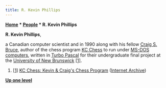 ```yaml
---
title: R. Kevin Phillips
---
```

**[Home](Home "Home") \* [People](People "People") \* R. Kevin Phillips**


**R. Kevin Phillips**,  

a Canadian computer scientist and in 1990 along with his fellow [Craig S. Bruce](Craig_S._Bruce "Craig S. Bruce"), 
author of the chess program [KC Chess](KC_Chess "KC Chess") to run under [MS-DOS](MS-DOS "MS-DOS") [computers](IBM_PC "IBM PC"), written in [Turbo Pascal](Pascal#TurboPascal "Pascal") for their undergraduate final project at the [University of New Brunswick](https://en.wikipedia.org/wiki/University_of_New_Brunswick)
<a id="cite-note-1" href="#cite-ref-1">[1]</a>. 






1. <a id="cite-ref-1" href="#cite-note-1">[1]</a> [KC Chess: Kevin & Craig's Chess Program](https://web.archive.org/web/20120411173812/http://www.csbruce.com/~csbruce/chess/) ([Internet Archive](https://en.wikipedia.org/wiki/Internet_Archive))

**[Up one level](People "People")**







 
